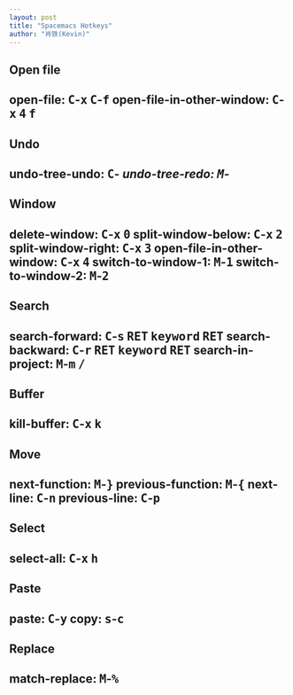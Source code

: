```yaml
---
layout: post
title: "Spacemacs Hotkeys"
author: "肖铁(Kevin)"
---
```


Open file
---
open-file: <kbd>C</kbd>-<kbd>x</kbd> <kbd>C</kbd>-<kbd>f</kbd>
open-file-in-other-window: <kbd>C</kbd>-<kbd>x</kbd> <kbd>4</kbd> <kbd>f</kbd>
---

Undo
---
undo-tree-undo: <kbd>C</kbd>-<kbd>_</kbd>
undo-tree-redo: <kbd>M</kbd>-<kbd>_</kbd>
---

Window
---
delete-window: <kbd>C</kbd>-<kbd>x</kbd> <kbd>0</kbd>
split-window-below: <kbd>C</kbd>-<kbd>x</kbd> <kbd>2</kbd>
split-window-right: <kbd>C</kbd>-<kbd>x</kbd> <kbd>3</kbd>
open-file-in-other-window: <kbd>C</kbd>-<kbd>x</kbd> <kbd>4</kbd>
switch-to-window-1: <kbd>M</kbd>-<kbd>1</kbd>
switch-to-window-2: <kbd>M</kbd>-<kbd>2</kbd>
---

Search
---
search-forward: <kbd>C</kbd>-<kbd>s</kbd> <kbd>RET</kbd> <kbd>keyword</kbd> <kbd>RET</kbd>
search-backward: <kbd>C</kbd>-<kbd>r</kbd> <kbd>RET</kbd> <kbd>keyword</kbd> <kbd>RET</kbd>
search-in-project: <kbd>M</kbd>-<kbd>m</kbd> <kbd>/</kbd>
---

Buffer
---
kill-buffer: <kbd>C</kbd>-<kbd>x</kbd> <kbd>k</kbd>
---

Move
---
next-function: <kbd>M</kbd>-<kbd>}</kbd>
previous-function: <kbd>M</kbd>-<kbd>{</kbd>
next-line: <kbd>C</kbd>-<kbd>n</kbd>
previous-line: <kbd>C</kbd>-<kbd>p</kbd>
---

Select
---
select-all: <kbd>C</kbd>-<kbd>x</kbd> <kbd>h</kbd>
---

Paste
---
paste: <kbd>C</kbd>-<kbd>y</kbd>
copy: <kbd>s</kbd>-<kbd>c</kbd>
---

Replace
---
match-replace: <kbd>M</kbd>-<kbd>%</kbd>
---